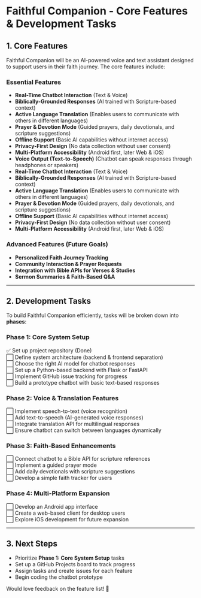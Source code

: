 # Faithful Companion - Core Features & Development Tasks

## **1. Core Features**
Faithful Companion will be an AI-powered voice and text assistant designed to support users in their faith journey. The core features include:

### **Essential Features**
- **Real-Time Chatbot Interaction** (Text & Voice)
- **Biblically-Grounded Responses** (AI trained with Scripture-based context)
- **Active Language Translation** (Enables users to communicate with others in different languages)
- **Prayer & Devotion Mode** (Guided prayers, daily devotionals, and scripture suggestions)
- **Offline Support** (Basic AI capabilities without internet access)
- **Privacy-First Design** (No data collection without user consent)
- **Multi-Platform Accessibility** (Android first, later Web & iOS)
- **Voice Output (Text-to-Speech)** (Chatbot can speak responses through headphones or speakers)
- **Real-Time Chatbot Interaction** (Text & Voice)
- **Biblically-Grounded Responses** (AI trained with Scripture-based context)
- **Active Language Translation** (Enables users to communicate with others in different languages)
- **Prayer & Devotion Mode** (Guided prayers, daily devotionals, and scripture suggestions)
- **Offline Support** (Basic AI capabilities without internet access)
- **Privacy-First Design** (No data collection without user consent)
- **Multi-Platform Accessibility** (Android first, later Web & iOS)

### **Advanced Features (Future Goals)**
- **Personalized Faith Journey Tracking**
- **Community Interaction & Prayer Requests**
- **Integration with Bible APIs for Verses & Studies**
- **Sermon Summaries & Faith-Based Q&A**

---

## **2. Development Tasks**
To build Faithful Companion efficiently, tasks will be broken down into **phases**:

### **Phase 1: Core System Setup**
✅ Set up project repository (Done)  
⬜ Define system architecture (backend & frontend separation)  
⬜ Choose the right AI model for chatbot responses  
⬜ Set up a Python-based backend with Flask or FastAPI  
⬜ Implement GitHub issue tracking for progress  
⬜ Build a prototype chatbot with basic text-based responses  

### **Phase 2: Voice & Translation Features**
⬜ Implement speech-to-text (voice recognition)  
⬜ Add text-to-speech (AI-generated voice responses)  
⬜ Integrate translation API for multilingual responses  
⬜ Ensure chatbot can switch between languages dynamically  

### **Phase 3: Faith-Based Enhancements**
⬜ Connect chatbot to a Bible API for scripture references  
⬜ Implement a guided prayer mode  
⬜ Add daily devotionals with scripture suggestions  
⬜ Develop a simple faith tracker for users  

### **Phase 4: Multi-Platform Expansion**
⬜ Develop an Android app interface  
⬜ Create a web-based client for desktop users  
⬜ Explore iOS development for future expansion  

---

## **3. Next Steps**
- Prioritize **Phase 1: Core System Setup** tasks  
- Set up a GitHub Projects board to track progress  
- Assign tasks and create issues for each feature  
- Begin coding the chatbot prototype  

Would love feedback on the feature list! 🚀

